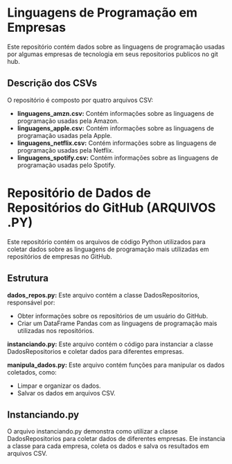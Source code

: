 # Linguagens de Programação em Empresas

Este repositório contém dados sobre as linguagens de programação usadas por algumas empresas de tecnologia em seus repositorios publicos no git hub.

## Descrição dos CSVs

O repositório é composto por quatro arquivos CSV:

* **linguagens_amzn.csv:** Contém informações sobre as linguagens de programação usadas pela Amazon.
* **linguagens_apple.csv:** Contém informações sobre as linguagens de programação usadas pela Apple.
* **linguagens_netflix.csv:** Contém informações sobre as linguagens de programação usadas pela Netflix.
* **linguagens_spotify.csv:** Contém informações sobre as linguagens de programação usadas pelo Spotify.



# Repositório de Dados de Repositórios do GitHub (ARQUIVOS .PY)
Este repositório contém os arquivos de código Python utilizados para coletar dados sobre as linguagens de programação mais utilizadas em repositórios de empresas no GitHub.

## Estrutura
**dados_repos.py:** Este arquivo contém a classe DadosRepositorios, responsável por:
* Obter informações sobre os repositórios de um usuário do GitHub.
* Criar um DataFrame Pandas com as linguagens de programação mais utilizadas nos repositórios.

**instanciando.py:** Este arquivo contém o código para instanciar a classe DadosRepositorios e coletar dados para diferentes empresas.

**manipula_dados.py:** Este arquivo contém funções para manipular os dados coletados, como:
* Limpar e organizar os dados.
* Salvar os dados em arquivos CSV.


## Instanciando.py
O arquivo instanciando.py demonstra como utilizar a classe DadosRepositorios para coletar dados de diferentes empresas. Ele instancia a classe para cada empresa, coleta os dados e salva os resultados em arquivos CSV.
                
